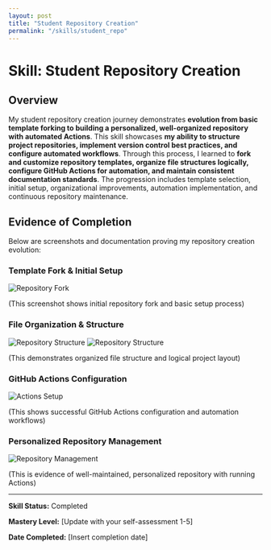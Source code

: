 ```yaml
---
layout: post
title: "Student Repository Creation"
permalink: "/skills/student_repo"
---
```


# Skill: Student Repository Creation

## Overview

My student repository creation journey demonstrates **evolution from basic template forking to building a personalized, well-organized repository with automated Actions**. This skill showcases **my ability to structure project repositories, implement version control best practices, and configure automated workflows**. Through this process, I learned to **fork and customize repository templates, organize file structures logically, configure GitHub Actions for automation, and maintain consistent documentation standards**. The progression includes template selection, initial setup, organizational improvements, automation implementation, and continuous repository maintenance.

## Evidence of Completion

Below are screenshots and documentation proving my repository creation evolution:

### Template Fork & Initial Setup
![Repository Fork](/student/assets/images/origrepo.png)

(This screenshot shows initial repository fork and basic setup process)

### File Organization & Structure
![Repository Structure](/student/assets/images/newrepo.png)
![Repository Structure](/student/assets/images/fork.png)

(This demonstrates organized file structure and logical project layout)

### GitHub Actions Configuration
![Actions Setup](/student/assets/images/successgit.png)

(This shows successful GitHub Actions configuration and automation workflows)

### Personalized Repository Management
![Repository Management](/student/assets/images/uptodaterepo.png)

(This is evidence of well-maintained, personalized repository with running Actions)

---

**Skill Status:** Completed  

**Mastery Level:** [Update with your self-assessment 1-5]  

**Date Completed:** [Insert completion date]